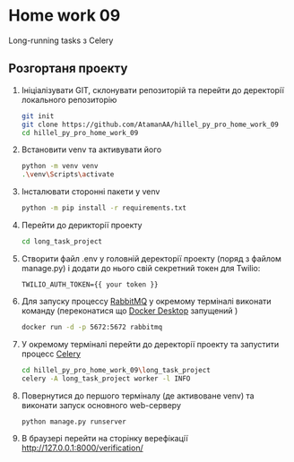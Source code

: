 # Home work 09

Long-running tasks з Celery

## Розгортаня проекту

1. Ініціалізувати GIT, склонувати репозиторій та перейти до деректорії локального репозиторію
    ```bash
    git init
    git clone https://github.com/AtamanAA/hillel_py_pro_home_work_09
    cd hillel_py_pro_home_work_09
    ```
2. Встановити venv та активувати його
    ```bash
    python -m venv venv
   .\venv\Scripts\activate    
    ```
3. Інсталювати сторонні пакети у venv
    ```bash
    python -m pip install -r requirements.txt    
    ```
4. Перейти до дерикторії проекту
    ```bash
    cd long_task_project    
    ```
5. Створити файл .env у головній деректорії проекту (поряд з файлом manage.py) і додати до нього свій секретний токен для Twilio:
      
    ```
   TWILIO_AUTH_TOKEN={{ your token }}   
    ```
6. Для запуску процессу [RabbitMQ](https://www.rabbitmq.com) у окремому терміналі виконати команду (переконатися що [Docker Desktop](https://www.docker.com/products/docker-desktop/) запущений )
    ```bash
    docker run -d -p 5672:5672 rabbitmq    
    ```
7. У окремому терміналі перейти до деректорії проекту та запустити процесс [Celery](https://docs.celeryq.dev/en/stable/getting-started/introduction.html)
    ```bash
    cd hillel_py_pro_home_work_09\long_task_project
    celery -A long_task_project worker -l INFO    
    ```
8. Повернутися до першого терміналу (де активоване venv) та виконати запуск основного web-серверу
    ```bash
    python manage.py runserver   
    ```
9. В браузері перейти на сторінку верефікації
    http://127.0.0.1:8000/verification/
